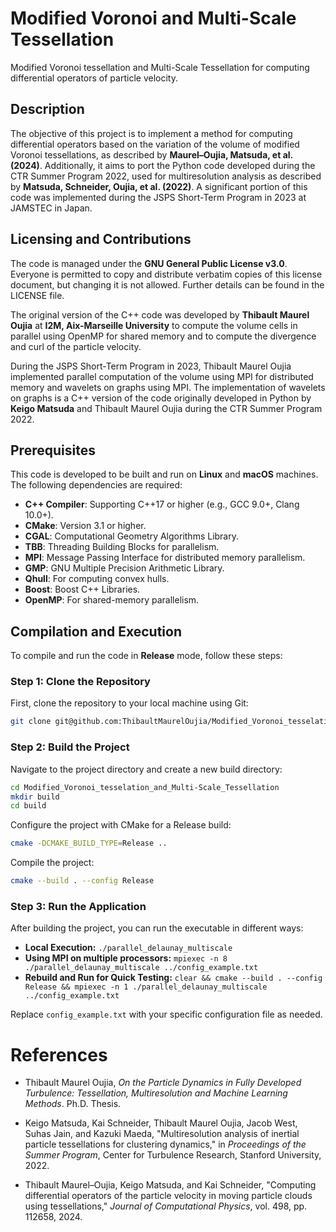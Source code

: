 # Modified Voronoi and Multi-Scale Tessellation

Modified Voronoi tessellation and Multi-Scale Tessellation for computing differential operators of particle velocity.



## Description

The objective of this project is to implement a method for computing differential operators based on the variation of the volume of modified Voronoi tessellations, as described by **Maurel–Oujia, Matsuda, et al. (2024)**. Additionally, it aims to port the Python code developed during the CTR Summer Program 2022, used for multiresolution analysis as described by **Matsuda, Schneider, Oujia, et al. (2022)**. A significant portion of this code was implemented during the JSPS Short-Term Program in 2023 at JAMSTEC in Japan.


## Licensing and Contributions

The code is managed under the **GNU General Public License v3.0**. Everyone is permitted to copy and distribute verbatim copies of this license document, but changing it is not allowed. Further details can be found in the LICENSE file.

The original version of the C++ code was developed by **Thibault Maurel Oujia** at **I2M, Aix-Marseille University** to compute the volume cells in parallel using OpenMP for shared memory and to compute the divergence and curl of the particle velocity.

During the JSPS Short-Term Program in 2023, Thibault Maurel Oujia implemented parallel computation of the volume using MPI for distributed memory and wavelets on graphs using MPI. The implementation of wavelets on graphs is a C++ version of the code originally developed in Python by **Keigo Matsuda** and Thibault Maurel Oujia during the CTR Summer Program 2022.


## Prerequisites

This code is developed to be built and run on **Linux** and **macOS** machines. The following dependencies are required:

- **C++ Compiler**: Supporting C++17 or higher (e.g., GCC 9.0+, Clang 10.0+).
- **CMake**: Version 3.1 or higher.
- **CGAL**: Computational Geometry Algorithms Library.
- **TBB**: Threading Building Blocks for parallelism.
- **MPI**: Message Passing Interface for distributed memory parallelism.
- **GMP**: GNU Multiple Precision Arithmetic Library.
- **Qhull**: For computing convex hulls.
- **Boost**: Boost C++ Libraries.
- **OpenMP**: For shared-memory parallelism.


## Compilation and Execution

To compile and run the code in **Release** mode, follow these steps:

### Step 1: Clone the Repository

First, clone the repository to your local machine using Git:

```bash
git clone git@github.com:ThibaultMaurelOujia/Modified_Voronoi_tesselation_and_Multi-Scale_Tessellation.git
```

### Step 2: Build the Project

Navigate to the project directory and create a new build directory:

```bash
cd Modified_Voronoi_tesselation_and_Multi-Scale_Tessellation
mkdir build
cd build
```

Configure the project with CMake for a Release build:

```bash
cmake -DCMAKE_BUILD_TYPE=Release ..
```

Compile the project:

```bash
cmake --build . --config Release
```

### Step 3: Run the Application

After building the project, you can run the executable in different ways:

- **Local Execution:** `./parallel_delaunay_multiscale`
- **Using MPI on multiple processors:** `mpiexec -n 8 ./parallel_delaunay_multiscale ../config_example.txt`
- **Rebuild and Run for Quick Testing:** `clear && cmake --build . --config Release && mpiexec -n 1 ./parallel_delaunay_multiscale ../config_example.txt`

Replace `config_example.txt` with your specific configuration file as needed.











# References

- Thibault Maurel Oujia, *On the Particle Dynamics in Fully Developed Turbulence: Tessellation, Multiresolution and Machine Learning Methods*. Ph.D. Thesis.

- Keigo Matsuda, Kai Schneider, Thibault Maurel Oujia, Jacob West, Suhas Jain, and Kazuki Maeda, "Multiresolution analysis of inertial particle tessellations for clustering dynamics," in *Proceedings of the Summer Program*, Center for Turbulence Research, Stanford University, 2022.

- Thibault Maurel–Oujia, Keigo Matsuda, and Kai Schneider, "Computing differential operators of the particle velocity in moving particle clouds using tessellations," *Journal of Computational Physics*, vol. 498, pp. 112658, 2024.













